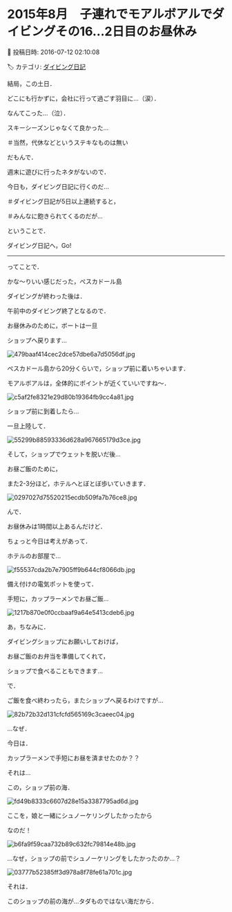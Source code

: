 # 2015年8月　子連れでモアルボアルでダイビングその16…2日目のお昼休み

📅 投稿日時: 2016-07-12 02:10:08

🏷️ カテゴリ: [ダイビング日記](ce3a7a8d424d112fce83ee85c81a0e344.md)

結局，この土日．


どこにも行かずに，会社に行って過ごす羽目に…（涙）．


なんてこった…（泣）．


スキーシーズンじゃなくて良かった…


＃当然，代休などというステキなものは無い





だもんで．


週末に遊びに行ったネタがないので．


今日も，ダイビング日記に行くのだ…


＃ダイビング日記が5日以上連続すると，


＃みんなに飽きられてくるのだが…





ということで．


ダイビング日記へ，Go!


---


ってことで．





かな～りいい感じだった，ぺスカドール島


ダイビングが終わった後は．


午前中のダイビング終了となるので．


お昼休みのために，ボートは一旦


ショップへ戻ります…




![479baaf414cec2dce57dbe6a7d5056df.jpg](images/479baaf414cec2dce57dbe6a7d5056df.jpg)




ぺスカドール島から20分くらいで，ショップ前に着いちゃいます．


モアルボアルは，全体的にポイントが近くていいですね～．




![c5af2fe8321e29d80b19364fb9cc4a81.jpg](images/c5af2fe8321e29d80b19364fb9cc4a81.jpg)




ショップ前に到着したら…


一旦上陸して．




![55299b88593336d628a967665179d3ce.jpg](images/55299b88593336d628a967665179d3ce.jpg)




そして，ショップでウェットを脱いだ後…


お昼ご飯のために，


また2-3分ほど，ホテルへとぼとぼ歩いていきます．




![0297027d75520215ecdb509fa7b76ce8.jpg](images/0297027d75520215ecdb509fa7b76ce8.jpg)







んで．


お昼休みは1時間以上あるんだけど．


ちょっと今日は考えがあって．


ホテルのお部屋で…




![f55537cda2b7e7905ff9b644cf8066db.jpg](images/f55537cda2b7e7905ff9b644cf8066db.jpg)




備え付けの電気ポットを使って．


手短に，カップラーメンでお昼ご飯…




![1217b870e0f0ccbaaf9a64e5413cdeb6.jpg](images/1217b870e0f0ccbaaf9a64e5413cdeb6.jpg)




あ，ちなみに．


ダイビングショップにお願いしておけば，


お昼ご飯のお弁当を準備してくれて，


ショップで食べることもできます…





で．


ご飯を食べ終わったら，またショップへ戻るわけですが…




![82b72b32d131cfcfd565169c3caeec04.jpg](images/82b72b32d131cfcfd565169c3caeec04.jpg)




…なぜ．


今日は．


カップラーメンで手短にお昼を済ませたのか？？





それは…


この，ショップ前の海．




![fd49b8333c6607d28e15a3387795ad6d.jpg](images/fd49b8333c6607d28e15a3387795ad6d.jpg)




ここを，娘と一緒にシュノーケリングしたかったから


なのだ！




![b6fa9f59caa732b89c632fc79814e48b.jpg](images/b6fa9f59caa732b89c632fc79814e48b.jpg)







…なぜ，ショップの前でシュノーケリングをしたかったのか…？




![03777b52385ff3d978a8f78fe61a701c.jpg](images/03777b52385ff3d978a8f78fe61a701c.jpg)




それは．


このショップの前の海が…タダものではない海だから．

